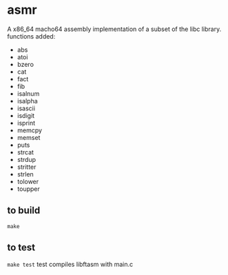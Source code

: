 # asmr
A x86_64 macho64 assembly implementation of a subset of the libc library.
functions added:
- abs
- atoi
- bzero
- cat
- fact
- fib
- isalnum
- isalpha
- isascii
- isdigit
- isprint
- memcpy
- memset
- puts
- strcat
- strdup
- stritter
- strlen
- tolower
- toupper

## to build
`make`

## to test
`make test`
test compiles libftasm with main.c

